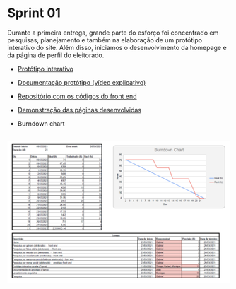 # Sprint 01

Durante a primeira entrega, grande parte do esforço foi concentrado em pesquisas, planejamento e também na elaboração de um protótipo interativo do site. Além disso, iniciamos o desenvolvimento da homepage e da página de perfil do eleitorado.
<br>

- [Protótipo interativo](encurtador.com.br/dAIX9)

- [Documentação protótipo (vídeo explicativo)](https://youtu.be/KQw8BBUtF6M)

- [Repositório com os códigos do front end](https://github.com/fa-API-Group-02/web)

- [Demonstração das páginas desenvolvidas](https://youtu.be/Yx8WpT7ADQs)

- Burndown chart
<br>
<img src="Imagens_01/Burndown01.png"/>






